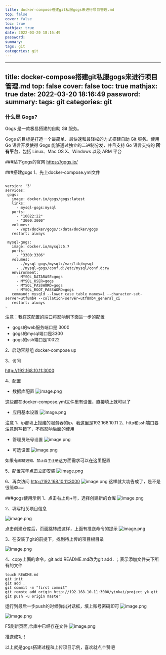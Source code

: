 ```yaml
---
title: docker-compose搭建git私服gogs来进行项目管理.md
top: false
cover: false
toc: true
mathjax: true
date: 2022-03-20 18:16:49
password:
summary:
tags: git
categories: git
---
```

---
title: docker-compose搭建git私服gogs来进行项目管理.md
top: false
cover: false
toc: true
mathjax: true
date: 2022-03-20 18:16:49
password:
summary:
tags: git
categories: git
---
### 什么是 Gogs?

Gogs 是一款极易搭建的自助 Git 服务。

Gogs 的目标是打造一个最简单、最快速和最轻松的方式搭建自助 Git 服务。使用 Go 语言开发使得 Gogs 能够通过独立的二进制分发，并且支持 Go 语言支持的 **所有平台**，包括 Linux、Mac OS X、Windows 以及 ARM 平台

###贴下gogs的官网
https://gogs.io/

###搭建gogs
1、先上docker-compose.yml文件
~~~

version: '3'
services:
 gogs:
   image: docker.io/gogs/gogs:latest
   links:
     - mysql-gogs:mysql
   ports:
     - "10022:22"
     - "3000:3000"
   volumes:
     - /opt/docker/gogs/:/data/docker/gogs
   restart: always

 mysql-gogs:
   image: docker.io/mysql:5.7
   ports:
     - "3300:3306"
   volumes:
     - ./mysql-gogs/mysql:/var/lib/mysql
     - ./mysql-gogs/conf.d:/etc/mysql/conf.d:rw
   environment:
     - MYSQL_DATABASE=gogs
     - MYSQL_USER=gogs
     - MYSQL_PASSWORD=gogs
     - MYSQL_ROOT_PASSWORD=gogs
   command: mysqld --lower_case_table_names=1 --character-set-server=utf8mb4 --collation-server=utf8mb4_general_ci
   restart: always
~                  

~~~
注意：我在这配置的端口将影响到下面进一步的配置
- gogs的web服务端口是 3000
- gogs的mysql端口是3300
- gogs的ssh端口是10022

2、启动容器组
docker-compose up

3、访问

http://192.168.10.11:3000

4、配置
- 数据库配置
![image.png](https://upload-images.jianshu.io/upload_images/13965490-86bfafb76f23f423.png?imageMogr2/auto-orient/strip%7CimageView2/2/w/1240)


这些都在docker-compose.yml文件里有设置，直接填上就可以了

- 应用基本设置
![image.png](https://upload-images.jianshu.io/upload_images/13965490-f404106d897f69b8.png?imageMogr2/auto-orient/strip%7CimageView2/2/w/1240)

注意
1、ip都填上搭建的服务器的ip，我这里是192.168.10.11
2、http和ssh端口要注意别写错了，不然影响后面的使用

- 管理员账号设置
![image.png](https://upload-images.jianshu.io/upload_images/13965490-29a9966e4b8e11a9.png?imageMogr2/auto-orient/strip%7CimageView2/2/w/1240)

- 可选设置
![image.png](https://upload-images.jianshu.io/upload_images/13965490-d92a758dc858857f.png?imageMogr2/auto-orient/strip%7CimageView2/2/w/1240)

如果有`邮键通知、禁止自主注册`这方面需求可以在这里配置

5、配置完毕点击立即安装
![image.png](https://upload-images.jianshu.io/upload_images/13965490-a6805e5643bc4be2.png?imageMogr2/auto-orient/strip%7CimageView2/2/w/1240)

6、再次访问
http://192.168.10.11:3000
![image.png](https://upload-images.jianshu.io/upload_images/13965490-ca80a260b123cf0e.png?imageMogr2/auto-orient/strip%7CimageView2/2/w/1240)
这样就大功告成了，是不是很简单~~

###gogs使用示例
1、点击右上角+号，选择创建新的仓库
![image.png](https://upload-images.jianshu.io/upload_images/13965490-9ca190bb94951163.png?imageMogr2/auto-orient/strip%7CimageView2/2/w/1240)

2、填写相关项目信息

![image.png](https://upload-images.jianshu.io/upload_images/13965490-973c3ac94bbe1d05.png?imageMogr2/auto-orient/strip%7CimageView2/2/w/1240)

点击创建仓库后，页面跳转成这样，上面有推送命令的提示
![image.png](https://upload-images.jianshu.io/upload_images/13965490-d767f45d75f30ec9.png?imageMogr2/auto-orient/strip%7CimageView2/2/w/1240)


3、在安装了git的前提下，找到待上传的项目根目录

![image.png](https://upload-images.jianshu.io/upload_images/13965490-4e4349803e900c36.png?imageMogr2/auto-orient/strip%7CimageView2/2/w/1240)

4、copy上面的命令，git add README.md改为git add . ；表示添加文件夹下所有的文件
~~~
touch README.md
git init
git add .
git commit -m "first commit"
git remote add origin http://192.168.10.11:3000/yinkai/project_yk.git
git push -u origin master
~~~
运行到最后一步push的时候弹出对话框，填上账号密码即可
![image.png](https://upload-images.jianshu.io/upload_images/13965490-b0504b10d64699ff.png?imageMogr2/auto-orient/strip%7CimageView2/2/w/1240)

![image.png](https://upload-images.jianshu.io/upload_images/13965490-dd544eb34f7e3ece.png?imageMogr2/auto-orient/strip%7CimageView2/2/w/1240)

F5刷新页面,仓库中已经存在文件
![image.png](https://upload-images.jianshu.io/upload_images/13965490-46d6a99c1bb6d4a4.png?imageMogr2/auto-orient/strip%7CimageView2/2/w/1240)

推送成功！

以上就是gogs搭建过程和上传项目示例，喜欢就点个赞吧
